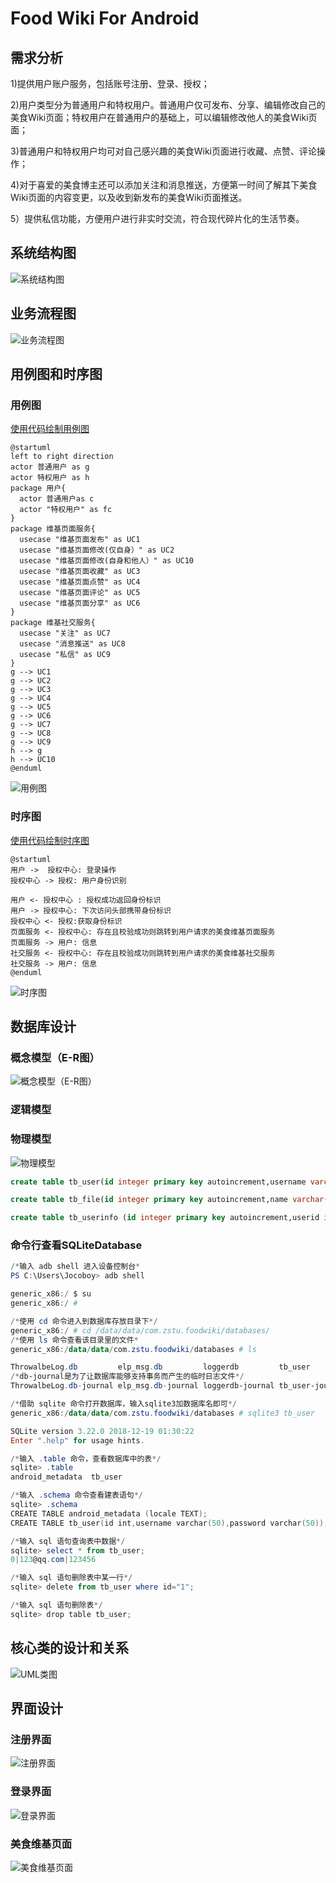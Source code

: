 # Food Wiki For Android 

## 需求分析

1)提供用户账户服务，包括账号注册、登录、授权；

2)用户类型分为普通用户和特权用户。普通用户仅可发布、分享、编辑修改自己的美食Wiki页面；特权用户在普通用户的基础上，可以编辑修改他人的美食Wiki页面；

3)普通用户和特权用户均可对自己感兴趣的美食Wiki页面进行收藏、点赞、评论操作；

4)对于喜爱的美食博主还可以添加关注和消息推送，方便第一时间了解其下美食Wiki页面的内容变更，以及收到新发布的美食Wiki页面推送。

5）提供私信功能，方便用户进行非实时交流，符合现代碎片化的生活节奏。

## 系统结构图

![系统结构图](documents\系统结构图.png)

## 业务流程图

![业务流程图](documents\业务流程图.png)

## 用例图和时序图


### 用例图

[使用代码绘制用例图](http://www.plantuml.com/plantuml/uml/)

```plantuml
@startuml
left to right direction
actor 普通用户 as g
actor 特权用户 as h
package 用户{
  actor 普通用户as c
  actor "特权用户" as fc
}
package 维基页面服务{
  usecase "维基页面发布" as UC1
  usecase "维基页面修改(仅自身）" as UC2
  usecase "维基页面修改(自身和他人）" as UC10
  usecase "维基页面收藏" as UC3
  usecase "维基页面点赞" as UC4
  usecase "维基页面评论" as UC5
  usecase "维基页面分享" as UC6
}
package 维基社交服务{
  usecase "关注" as UC7
  usecase "消息推送" as UC8
  usecase "私信" as UC9
}
g --> UC1
g --> UC2
g --> UC3
g --> UC4
g --> UC5
g --> UC6
g --> UC7
g --> UC8
g --> UC9
h --> g
h --> UC10
@enduml
```
![用例图](documents\用例图.png)

### 时序图

[使用代码绘制时序图](http://www.plantuml.com/plantuml/uml/)

```plantuml
@startuml
用户 ->  授权中心: 登录操作
授权中心 -> 授权: 用户身份识别

用户 <- 授权中心 : 授权成功返回身份标识
用户 -> 授权中心: 下次访问头部携带身份标识
授权中心 <- 授权:获取身份标识
页面服务 <- 授权中心: 存在且校验成功则跳转到用户请求的美食维基页面服务
页面服务 -> 用户: 信息
社交服务 <- 授权中心: 存在且校验成功则跳转到用户请求的美食维基社交服务
社交服务 -> 用户: 信息
@enduml
```

![时序图](documents\时序图.png)

## 数据库设计

### 概念模型（E-R图）

![概念模型（E-R图）](documents\概念模型（E-R图）.png)

### 逻辑模型

### 物理模型

![物理模型](documents\物理模型.png)

```sql
create table tb_user(id integer primary key autoincrement,username varchar(50),password varchar(50));

create table tb_file(id integer primary key autoincrement,name varchar(50),extension varchar(20),bin blob,path varchar(100),descripiton varchar(200));

create table tb_userinfo (id integer primary key autoincrement,userid integer,figureid integer,name varchar(50),follows int,followers int,readers int,remark varchar(200),foreign key(userid) references tb_user(id),foreign key(figureid) references tb_file(id));


```



### 命令行查看SQLiteDatabase

```powershell
/*输入 adb shell 进入设备控制台*
PS C:\Users\Jocoboy> adb shell

generic_x86:/ $ su
generic_x86:/ #

/*使用 cd 命令进入到数据库存放目录下*/
generic_x86:/ # cd /data/data/com.zstu.foodwiki/databases/
/*使用 ls 命令查看该目录里的文件*
generic_x86:/data/data/com.zstu.foodwiki/databases # ls

ThrowalbeLog.db         elp_msg.db         loggerdb         tb_user
/*db-journal是为了让数据库能够支持事务而产生的临时日志文件*/
ThrowalbeLog.db-journal elp_msg.db-journal loggerdb-journal tb_user-journal

/*借助 sqlite 命令打开数据库，输入sqlite3加数据库名即可*/
generic_x86:/data/data/com.zstu.foodwiki/databases # sqlite3 tb_user

SQLite version 3.22.0 2018-12-19 01:30:22
Enter ".help" for usage hints.

/*输入 .table 命令，查看数据库中的表*/
sqlite> .table
android_metadata  tb_user

/*输入 .schema 命令查看建表语句*/
sqlite> .schema
CREATE TABLE android_metadata (locale TEXT);
CREATE TABLE tb_user(id int,username varchar(50),password varchar(50));

/*输入 sql 语句查询表中数据*/
sqlite> select * from tb_user;
0|123@qq.com|123456

/*输入 sql 语句删除表中某一行*/
sqlite> delete from tb_user where id="1";

/*输入 sql 语句删除表*/
sqlite> drop table tb_user;
```

## 核心类的设计和关系

![UML类图](documents\UML类图.png)

## 界面设计

### 注册界面

![注册界面](documents\注册界面.png)

### 登录界面

![登录界面](documents\登录界面.png)

### 美食维基页面

![美食维基页面](documents\美食维基页面.png)